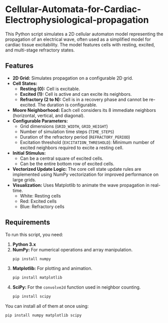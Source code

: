 # Cellular-Automata-for-Cardiac-Electrophysiological-propagation

This Python script simulates a 2D cellular automaton model representing the propagation of an electrical wave, often used as a simplified model for cardiac tissue excitability. The model features cells with resting, excited, and multi-stage refractory states.

## Features

*   **2D Grid:** Simulates propagation on a configurable 2D grid.
*   **Cell States:**
    *   **Resting (0):** Cell is excitable.
    *   **Excited (1):** Cell is active and can excite its neighbors.
    *   **Refractory (2 to N):** Cell is in a recovery phase and cannot be re-excited. The duration is configurable.
*   **Moore Neighborhood:** Each cell considers its 8 immediate neighbors (horizontal, vertical, and diagonal).
*   **Configurable Parameters:**
    *   Grid dimensions (`GRID_WIDTH`, `GRID_HEIGHT`)
    *   Number of simulation time steps (`TIME_STEPS`)
    *   Duration of the refractory period (`REFRACTORY_PERIOD`)
    *   Excitation threshold (`EXCITATION_THRESHOLD`): Minimum number of excited neighbors required to excite a resting cell.
*   **Initial Stimulus:**
    *   Can be a central square of excited cells.
    *   Can be the entire bottom row of excited cells.
*   **Vectorized Update Logic:** The core cell state update rules are implemented using NumPy vectorization for improved performance on large grids.
*   **Visualization:** Uses Matplotlib to animate the wave propagation in real-time.
    *   White: Resting cells
    *   Red: Excited cells
    *   Blue: Refractory cells

## Requirements

To run this script, you need:

1.  **Python 3.x**
2.  **NumPy:** For numerical operations and array manipulation.
    ```bash
    pip install numpy
    ```
3.  **Matplotlib:** For plotting and animation.
    ```bash
    pip install matplotlib
    ```
4.  **SciPy:** For the `convolve2d` function used in neighbor counting.
    ```bash
    pip install scipy
    ```

You can install all of them at once using:
```bash
pip install numpy matplotlib scipy
